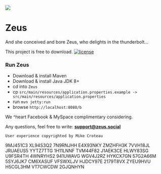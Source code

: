 ﻿![](http://zeus.social/b/icons/Assets.xcassets/AppIcon.appiconset/72.png) 

# Zeus

And she conceived and bore Zeus, who delights in the thunderbolt...

This project is free to download. [![license](https://img.shields.io/github/license/DAVFoundation/captain-n3m0.svg?style=flat-square)](https://github.com/DAVFoundation/captain-n3m0/blob/master/LICENSE)

### Run Zeus

* Download & install Maven
* Download & install Java JDK 8+
* cd into `Zeus`
* cp `src/main/resources/application.properties.example -> src/main/resources/application.properties`
* run `mvn jetty:run`
* browse `http://localhost:8080/b`

We ^heart Facebook & MySpace complimentary considering.

Any questions, feel free to write: **support@zeus.social**

`User experience copyrighted by Mike Croteau`


9MJ451C3
XL94S3Q2
7N9RNJHH
E4X93NKY
ZMZHFH3K
7VVH18JL
JRUAEUS5
YYTZ7TTG
1H11LNNF
TVM44F82
J1AEK3CE
HLWY83SG
U9FSR4TH
4WNRYHS2
941UWAVG
WGV4J2RZ
HYKCX7GN
57G2A66M
5SYJ6JK7
CM6XASUF
VFSWXLJV
HJDCY97E
2179T8VX
ZYEU9HVU
H5CGL3HM
VT7CWCDW
2GJQNHYN

